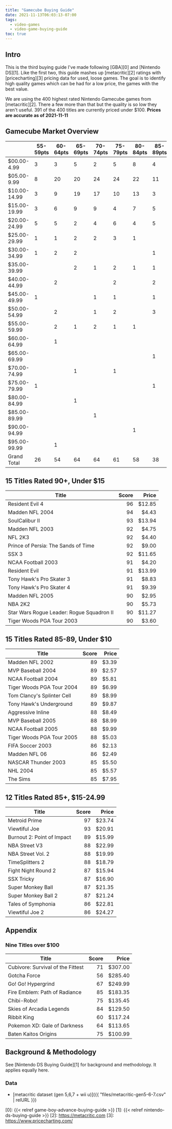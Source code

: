 ```yaml
---
title: "Gamecube Buying Guide"
date: 2021-11-13T06:03:13-07:00
tags:
  - video-games
  - video-game-buying-guide
toc: true
---
```


## Intro 

This is the third buying guide I've made following [GBA][0] and [Nintendo DS][1]. Like the first two, this guide mashes up [metacritic][2] ratings with [pricecharting][3] pricing data for used, loose games. The goal is to identify high quality games which can be had for a low price, the games with the best value. 

We are using the 400 highest rated Nintendo Gamecube games from [metacritic][2]. There a few more than that but the quality is so low they aren't useful. 391 of the 400 titles are currently priced under $100. __Prices are accurate as of 2021-11-11__

## Gamecube Market Overview

|                       |55-59pts|60-64pts|65-69pts|70-74pts|75-79pts|80-84pts|85-89pts|90-94pts|95-99pts|Grand Total|
|---------------------------------|--------|--------|--------|--------|--------|--------|--------|--------|--------|-----------|
|$00.00-4.99                      |3       |3       |5       |2       |5       |8       |4       |6       |        |36         |
|$05.00-9.99                      |8       |20      |20      |24      |24      |22      |11      |4       |        |133        |
|$10.00-14.99                     |3       |9       |19      |17      |10      |13      |3       |4       |1       |79         |
|$15.00-19.99                     |3       |6       |9       |9       |4       |7       |5       |        |        |43         |
|$20.00-24.99                     |5       |5       |2       |4       |6       |4       |5       |1       |1       |33         |
|$25.00-29.99                     |1       |1       |2       |2       |3       |1       |        |1       |        |11         |
|$30.00-34.99                     |1       |2       |2       |        |        |        |1       |        |        |6          |
|$35.00-39.99                     |        |        |2       |1       |2       |1       |1       |        |        |7          |
|$40.00-44.99                     |        |2       |        |        |2       |        |2       |        |        |6          |
|$45.00-49.99                     |1       |        |        |1       |1       |        |1       |2       |1       |7          |
|$50.00-54.99                     |        |2       |        |1       |2       |        |3       |1       |1       |10         |
|$55.00-59.99                     |        |2       |1       |2       |1       |1       |        |1       |        |8          |
|$60.00-64.99                     |        |1       |        |        |        |        |        |1       |        |2          |
|$65.00-69.99                     |        |        |        |        |        |        |1       |        |        |1          |
|$70.00-74.99                     |        |        |1       |        |1       |        |        |        |1       |3          |
|$75.00-79.99                     |1       |        |        |        |        |        |1       |        |        |2          |
|$80.00-84.99                     |        |        |1       |        |        |        |        |        |        |1          |
|$85.00-89.99                     |        |        |        |1       |        |        |        |        |        |1          |
|$90.00-94.99                     |        |        |        |        |        |1       |        |        |        |1          |
|$95.00-99.99                     |        |1       |        |        |        |        |        |        |        |1          |
|Grand Total                      |26      |54      |64      |64      |61      |58      |38      |21      |5       |391        |


## 15 Titles Rated 90+, Under $15

|Title                            |Score|Price  |
|---------------------------------|----:|------:|
|Resident Evil 4                  |   96| $12.85|
|Madden NFL 2004                  |   94|  $4.43|
|SoulCalibur II                   |   93| $13.94|
|Madden NFL 2003                  |   92|  $4.75|
|NFL 2K3                          |   92|  $4.40|
|Prince of Persia: The Sands of Time|   92|  $9.00|
|SSX 3                            |   92| $11.65|
|NCAA Football 2003               |   91|  $4.20|
|Resident Evil                    |   91| $13.99|
|Tony Hawk's Pro Skater 3         |   91|  $8.83|
|Tony Hawk's Pro Skater 4         |   91|  $9.39|
|Madden NFL 2005                  |   90|  $2.95|
|NBA 2K2                          |   90|  $5.73|
|Star Wars Rogue Leader: Rogue Squadron II|   90| $11.27|
|Tiger Woods PGA Tour 2003        |   90|  $3.60|


## 15 Titles Rated 85-89, Under $10

|Title                            |Score|Price  |
|---------------------------------|----:|------:|
|Madden NFL 2002                  |   89|   $3.39|
|MVP Baseball 2004                |   89|   $2.57|
|NCAA Football 2004               |   89|   $5.81|
|Tiger Woods PGA Tour 2004        |   89|   $6.99|
|Tom Clancy's Splinter Cell       |   89|   $8.99|
|Tony Hawk's Underground          |   89|   $9.87|
|Aggressive Inline                |   88|   $8.49|
|MVP Baseball 2005                |   88|   $8.99|
|NCAA Football 2005               |   88|   $9.99|
|Tiger Woods PGA Tour 2005        |   88|   $5.03|
|FIFA Soccer 2003                 |   86|   $2.13|
|Madden NFL 06                    |   86|   $2.49|
|NASCAR Thunder 2003              |   85|   $5.50|
|NHL 2004                         |   85|   $5.57|
|The Sims                         |   85|   $7.95|


## 12 Titles Rated 85+, $15-24.99

|Title                            |Score|Price  |
|---------------------------------|----:|-------:|
|Metroid Prime                    |   97|  $23.74|
|Viewtiful Joe                    |   93|  $20.91|
|Burnout 2: Point of Impact       |   89|  $15.99|
|NBA Street V3                    |   88|  $22.99|
|NBA Street Vol. 2                |   88|  $19.99|
|TimeSplitters 2                  |   88|  $18.79|
|Fight Night Round 2              |   87|  $15.94|
|SSX Tricky                       |   87|  $16.90|
|Super Monkey Ball                |   87|  $21.35|
|Super Monkey Ball 2              |   87|  $21.24|
|Tales of Symphonia               |   86|  $22.81|
|Viewtiful Joe 2                  |   86|  $24.27|

## Appendix

### Nine Titles over $100

|Title                            |Score|Price|
|---------------------------------|---------:|------------:|
|Cubivore: Survival of the Fittest|71       |$307.00     |
|Gotcha Force                     |56       |$285.40     |
|Go! Go! Hypergrind               |67       |$249.99     |
|Fire Emblem: Path of Radiance    |85       |$183.35     |
|Chibi-Robo!                      |75       |$135.45     |
|Skies of Arcadia Legends         |84       |$129.50     |
|Ribbit King                      |60       |$117.24     |
|Pokemon XD: Gale of Darkness     |64       |$113.65     |
|Baten Kaitos Origins             |75       |$100.99     |



## Background & Methodology

See [Nintendo DS Buying Guide][1] for background and methodology. It applies equally here.

### Data

 - [metacritic dataset (gen 5,6,7 + wii u)]({{ "files/metacritic-gen5-6-7.csv" | relURL }})


  [0]: {{< relref game-boy-advance-buying-guide >}}
  [1]: {{< relref nintendo-ds-buying-guide >}}
  [2]: https://metacritic.com  [3]: https://www.pricecharting.com/